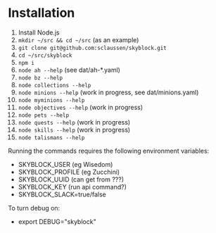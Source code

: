 # Installation

1. Install Node.js
1. `mkdir ~/src && cd ~/src` (as an example)
1. `git clone git@github.com:sclaussen/skyblock.git`
1. `cd ~/src/skyblock`
1. `npm i`
1. `node ah --help` (see dat/ah-*.yaml)
1. `node bz --help`
1. `node collections --help`
1. `node minions --help` (work in progress, see dat/minions.yaml)
1. `node myminions --help`
1. `node objectives --help` (work in progress)
1. `node pets --help`
1. `node quests --help` (work in progress)
1. `node skills --help` (work in progress)
1. `node talismans --help`

Running the commands requires the following environment variables:
- SKYBLOCK_USER (eg Wisedom)
- SKYBLOCK_PROFILE (eg Zucchini)
- SKYBLOCK_UUID (can get from ???)
- SKYBLOCK_KEY (run api command?)
- SKYBLOCK_SLACK=true/false

To turn debug on:
- export DEBUG="skyblock"
